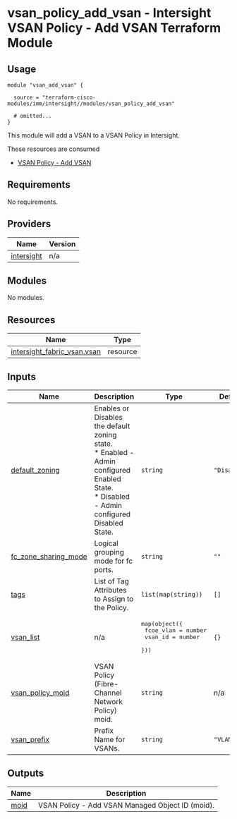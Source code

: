 # vsan_policy_add_vsan - Intersight VSAN Policy - Add VSAN Terraform Module

## Usage

```hcl
module "vsan_add_vsan" {

  source = "terraform-cisco-modules/imm/intersight//modules/vsan_policy_add_vsan"

  # omitted...
}
```

This module will add a VSAN to a VSAN Policy in Intersight.  

These resources are consumed

* [VSAN Policy - Add VSAN](https://registry.terraform.io/providers/CiscoDevNet/intersight/latest/docs/resources/fabric_vsan)

<!-- BEGINNING OF PRE-COMMIT-TERRAFORM DOCS HOOK -->
## Requirements

No requirements.

## Providers

| Name | Version |
|------|---------|
| <a name="provider_intersight"></a> [intersight](#provider\_intersight) | n/a |

## Modules

No modules.

## Resources

| Name | Type |
|------|------|
| [intersight_fabric_vsan.vsan](https://registry.terraform.io/providers/CiscoDevNet/intersight/latest/docs/resources/fabric_vsan) | resource |

## Inputs

| Name | Description | Type | Default | Required |
|------|-------------|------|---------|:--------:|
| <a name="input_default_zoning"></a> [default\_zoning](#input\_default\_zoning) | Enables or Disables the default zoning state.<br>* Enabled - Admin configured Enabled State.<br>* Disabled - Admin configured Disabled State. | `string` | `"Disabled"` | no |
| <a name="input_fc_zone_sharing_mode"></a> [fc\_zone\_sharing\_mode](#input\_fc\_zone\_sharing\_mode) | Logical grouping mode for fc ports. | `string` | `""` | no |
| <a name="input_tags"></a> [tags](#input\_tags) | List of Tag Attributes to Assign to the Policy. | `list(map(string))` | `[]` | no |
| <a name="input_vsan_list"></a> [vsan\_list](#input\_vsan\_list) | n/a | <pre>map(object({<br>    fcoe_vlan = number<br>    vsan_id   = number<br>  }))</pre> | `{}` | no |
| <a name="input_vsan_policy_moid"></a> [vsan\_policy\_moid](#input\_vsan\_policy\_moid) | VSAN Policy (Fibre-Channel Network Policy) moid. | `string` | n/a | yes |
| <a name="input_vsan_prefix"></a> [vsan\_prefix](#input\_vsan\_prefix) | Prefix Name for VSANs. | `string` | `"VLAN"` | no |

## Outputs

| Name | Description |
|------|-------------|
| <a name="output_moid"></a> [moid](#output\_moid) | VSAN Policy - Add VSAN Managed Object ID (moid). |
<!-- END OF PRE-COMMIT-TERRAFORM DOCS HOOK -->
